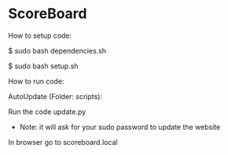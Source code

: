# ScoreBoard
How to setup code:

$ sudo bash dependencies.sh

$ sudo bash setup.sh



How to run code:

AutoUpdate (Folder: scripts):

Run the code update.py 

  - Note: it will ask for your sudo password to update the website
  
In browser go to scoreboard.local
